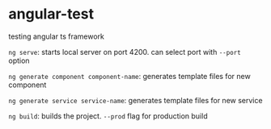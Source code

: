# angular-test

testing angular ts framework

`ng serve`: starts local server on port 4200. can select port with `--port` option

`ng generate component component-name`: generates template files for new component

`ng generate service service-name`: generates template files for new service

`ng build`: builds the project. `--prod` flag for production build
